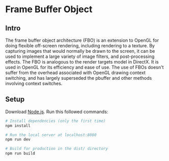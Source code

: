 # Frame Buffer Object

## Intro

The frame buffer object architecture (FBO) is an extension to OpenGL for doing flexible off-screen rendering, including rendering to a texture. By capturing images that would normally be drawn to the screen, it can be used to implement a large variety of image filters, and post-processing effects. The FBO is analogous to the render targets model in DirectX. It is used in OpenGL for its efficiency and ease of use. The use of FBOs doesn't suffer from the overhead associated with OpenGL drawing context switching, and has largely superseded the pbuffer and other methods involving context switches.

## Setup

Download [Node.js](https://nodejs.org/en/download/).
Run this followed commands:

``` bash
# Install dependencies (only the first time)
npm install

# Run the local server at localhost:8080
npm run dev

# Build for production in the dist/ directory
npm run build
```

